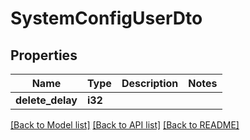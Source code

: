 # SystemConfigUserDto

## Properties

Name | Type | Description | Notes
------------ | ------------- | ------------- | -------------
**delete_delay** | **i32** |  | 

[[Back to Model list]](../README.md#documentation-for-models) [[Back to API list]](../README.md#documentation-for-api-endpoints) [[Back to README]](../README.md)


